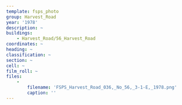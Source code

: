 ```yaml
---
template: fsps_photo
group: Harvest_Road
year: '1978'
description: ~
buildings:
    - Harvest_Road/56_Harvest_Road
coordinates: ~
heading: ~
classification: ~
section: ~
cell: ~
film_roll: ~
files:
    -
        filename: 'FSPS_Harvest_Road_036,_No_56,_3-1-E,_1978.png'
        caption: ''
---
```


